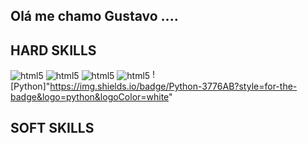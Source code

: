 ## Olá me chamo Gustavo ....

## HARD SKILLS
<img align="center" alt="html5" src="https://img.shields.io/badge/HTML5-E34F26?style=for-the-badge&logo=html5&logoColor=white" /> <img align="center" alt="html5" src="https://img.shields.io/badge/Node.js-43853D?style=for-the-badge&logo=node.js&logoColor=white" /> <img align="center" alt="html5" src="https://img.shields.io/badge/CSS-239120?&style=for-the-badge&logo=css3&logoColor=white" /> <img align="center" alt="html5" src="https://img.shields.io/badge/JavaScript-F7DF1E?style=for-the-badge&logo=javascript&logoColor=black" />
![Python]"https://img.shields.io/badge/Python-3776AB?style=for-the-badge&logo=python&logoColor=white"





## SOFT SKILLS

